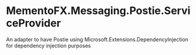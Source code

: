 # MementoFX.Messaging.Postie.ServiceProvider
An adapter to have Postie using Microsoft.Extensions.DependencyInjection for dependency injection purposes
